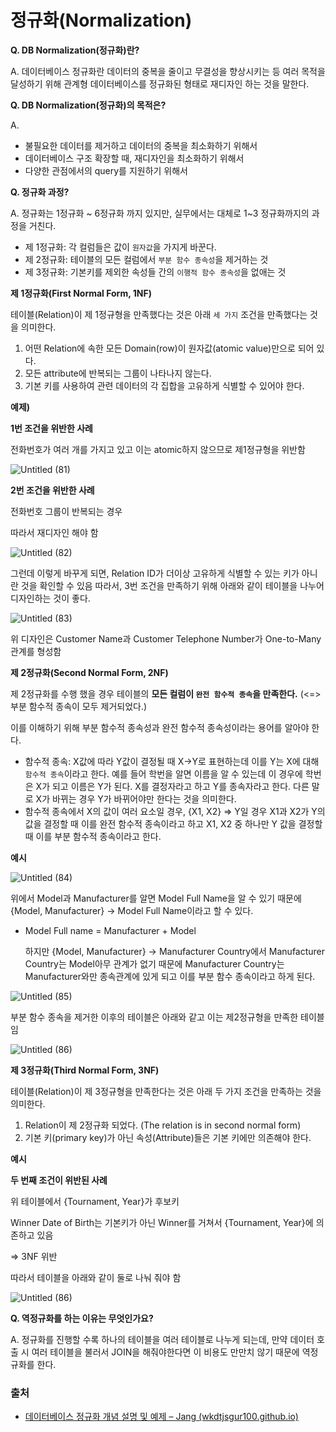 # 정규화(Normalization)

**Q. DB Normalization(정규화)란?**

A. 데이터베이스 정규화란 데이터의 중복을 줄이고 무결성을 향상시키는 등 여러 목적을 달성하기 위해 관계형 데이터베이스를 정규화된 형태로 재디자인 하는 것을 말한다. 

**Q. DB Normalization(정규화)의 목적은?**

A. 

- 불필요한 데이터를 제거하고 데이터의 중복을 최소화하기 위해서
- 데이터베이스 구조 확장할 때, 재디자인을 최소화하기 위해서
- 다양한 관점에서의 query를 지원하기 위해서

**Q. 정규화 과정?**

A. 정규화는 1정규화 ~ 6정규화 까지 있지만, 실무에서는 대체로 1~3 정규화까지의 과정을 거친다.

- 제 1정규화: 각 컬럼들은 값이 `원자값`을 가지게 바꾼다.
- 제 2정규화: 테이블의 모든 컬럼에서 `부분 함수 종속성`을 제거하는 것
- 제 3정규화: 기본키를 제외한 속성들 간의 `이행적 함수 종속성`을 없애는 것

**제 1정규화(First Normal Form, 1NF)**

테이블(Relation)이 제 1정규형을 만족했다는 것은 아래 `세 가지` 조건을 만족했다는 것을 의미한다. 

1. 어떤 Relation에 속한 모든 Domain(row)이 원자값(atomic value)만으로 되어 있다.
2. 모든 attribute에 반복되는 그룹이 나타나지 않는다.
3. 기본 키를 사용하여 관련 데이터의 각 집합을 고유하게 식별할 수 있어야 한다.

**예제)**

**1번 조건을 위반한 사례**

전화번호가 여러 개를 가지고 있고 이는 atomic하지 않으므로 제1정규형을 위반함

![Untitled (81)](https://user-images.githubusercontent.com/71035113/153178320-d0d93c53-adbd-4a17-a7f4-d1757007b40e.png)

**2번 조건을 위반한 사례**

전화번호 그룹이 반복되는 경우

따라서 재디자인 해야 함

![Untitled (82)](https://user-images.githubusercontent.com/71035113/153178327-b1d80c28-64d6-4ded-b90e-09085ec8f12f.png)

그런데 이렇게 바꾸게 되면, Relation ID가 더이상 고유하게 식별할 수 있는 키가 아니란 것을 확인할 수 있음 따라서, 3번 조건을 만족하기 위해 아래와 같이 테이블을 나누어 디자인하는 것이 좋다.

![Untitled (83)](https://user-images.githubusercontent.com/71035113/153178329-2dba379d-26bb-483d-936d-7f87ac11cbfe.png)

위 디자인은 Customer Name과 Customer Telephone Number가 One-to-Many 관계를 형성함

**제 2정규화(Second Normal Form, 2NF)**

제 2정규화를 수행 했을 경우 테이블의 **모든 컬럼이 `완전 함수적 종속`을 만족한다.**
(<=> 부분 함수적 종속이 모두 제거되었다.)

이를 이해하기 위해 부분 함수적 종속성과 완전 함수적 종속성이라는 용어를 알아야 한다.

- 함수적 종속: X값에 따라 Y값이 결정될 때 X→Y로 표현하는데 이를 Y는 X에 대해 `함수적 종속`이라고 한다. 예를 들어 학번을 알면 이름을 알 수 있는데 이 경우에 학번은 X가 되고 이름은 Y가 된다. X를 결정자라고 하고 Y를 종속자라고 한다. 다른 말로 X가 바뀌는 경우 Y가 바뀌어야만 한다는 것을 의미한다.
- 함수적 종속에서 X의 값이 여러 요소일 경우, {X1, X2} ⇒ Y일 경우 X1과 X2가 Y의 값을 결정할 때 이를 완전 함수적 종속이라고 하고 X1, X2 중 하나만 Y 값을 결정할 때 이를 부분 함수적 종속이라고 한다.

**예시**

![Untitled (84)](https://user-images.githubusercontent.com/71035113/153178331-fc757c15-aabb-41ad-ba52-266538b7e636.png)

위에서 Model과 Manufacturer를 알면 Model Full Name을 알 수 있기 때문에 {Model, Manufacturer} → Model Full Name이라고 할 수 있다. 

- Model Full name = Manufacturer + Model
    
    하지만 {Model, Manufacturer} → Manufacturer Country에서 Manufacturer Country는 Model아무 관계가 없기 때문에 Manufacturer Country는 Manufacturer와만 종속관계에 있게 되고 이를 부분 함수 종속이라고 하게 된다. 
    

![Untitled (85)](https://user-images.githubusercontent.com/71035113/153178335-ae113f3c-c9ea-4781-8fb1-8fcd7453154c.png)

부분 함수 종속을 제거한 이후의 테이블은 아래와 같고 이는 제2정규형을 만족한 테이블임

![Untitled (86)](https://user-images.githubusercontent.com/71035113/153178337-0adb405e-eb47-46cd-a419-16cdb090e986.png)

**제 3정규화(Third Normal Form, 3NF)**

테이블(Relation)이 제 3정규형을 만족한다는 것은 아래 두 가지 조건을 만족하는 것을 의미한다.

1. Relation이 제 2정규화 되었다. (The relation is in second normal form)
2. 기본 키(primary key)가 아닌 속성(Attribute)들은 기본 키에만 의존해야 한다.

**예시**

**두 번째 조건이 위반된 사례**

위 테이블에서 {Tournament, Year}가 후보키

Winner Date of Birth는 기본키가 아닌 Winner를 거쳐서 {Tournament, Year}에 의존하고 있음

⇒ 3NF 위반


따라서 테이블을 아래와 같이 둘로 나눠 줘야 함

![Untitled (86)](https://user-images.githubusercontent.com/71035113/153178337-0adb405e-eb47-46cd-a419-16cdb090e986.png)

**Q. 역정규화를 하는 이유는 무엇인가요?**

A. 정규화를 진행할 수록 하나의 테이블을 여러 테이블로 나누게 되는데, 만약 데이터 호출 시 여러 테이블을 불러서 JOIN을 해줘야한다면 이 비용도 만만치 않기 때문에 역정규화를 한다.

### 출처

- [데이터베이스 정규화 개념 설명 및 예제 – Jang (wkdtjsgur100.github.io)](https://wkdtjsgur100.github.io/database-normalization/)
